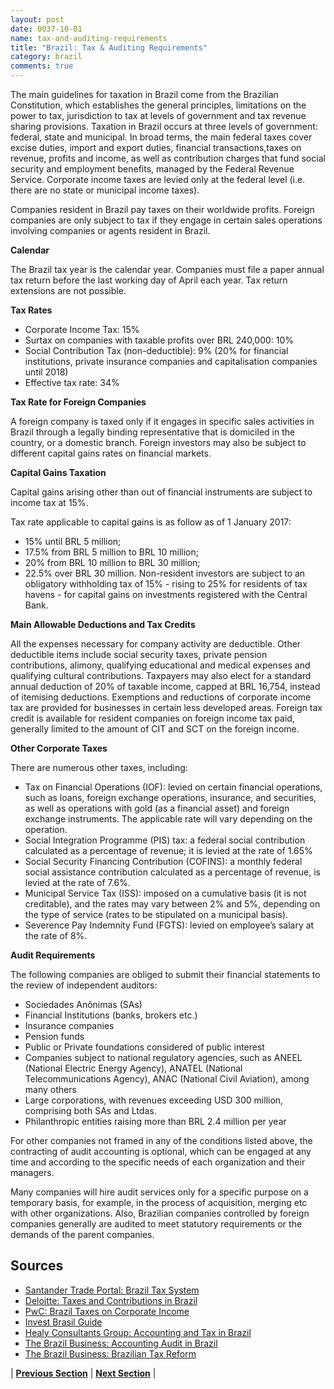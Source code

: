 ```yaml
---
layout: post
date: 0037-10-01
name: tax-and-auditing-requirements
title: "Brazil: Tax & Auditing Requirements"
category: brazil
comments: true
---
```


The main guidelines for taxation in Brazil come from the Brazilian Constitution, which establishes the general principles, limitations on the power to tax, jurisdiction to tax at levels of government and tax revenue sharing provisions. Taxation in Brazil occurs at three levels of government: federal, state and municipal. In broad terms, the main federal taxes cover excise duties, import and export duties, financial transactions,taxes on revenue, profits and income, as well as contribution charges that fund social security and employment benefits, managed by the Federal Revenue Service. Corporate income taxes are levied only at the federal level (i.e. there are no state or municipal income taxes).

Companies resident in Brazil pay taxes on their worldwide profits. Foreign companies are only subject to tax if they engage in certain sales operations involving companies or agents resident in Brazil.

**Calendar**

The Brazil tax year is the calendar year. Companies must file a paper annual tax return before the last working day of April each year. Tax return extensions are not possible. 

**Tax Rates**
- Corporate Income Tax: 15%
- Surtax on companies with taxable profits over BRL 240,000: 10% 
- Social Contribution Tax (non-deductible): 9% (20% for financial institutions, private insurance companies and capitalisation companies until 2018)
- Effective tax rate: 34%

**Tax Rate for Foreign Companies**

A foreign company is taxed only if it engages in specific sales activities in Brazil through a legally binding representative that is domiciled in the country, or a domestic branch. Foreign investors may also be subject to different capital gains rates on financial markets. 

**Capital Gains Taxation**

Capital gains arising other than out of financial instruments are subject to income tax at 15%. 

Tax rate applicable to capital gains is as follow as of 1 January 2017: 
- 15% until BRL 5 million;
- 17.5% from BRL 5 million to BRL 10 million;
- 20% from BRL 10 million to BRL 30 million;
- 22.5% over BRL 30 million.
Non-resident investors are subject to an obligatory withholding tax of 15% - rising to 25% for residents of tax havens - for capital gains on investments registered with the Central Bank.

**Main Allowable Deductions and Tax Credits**

All the expenses necessary for company activity are deductible. Other deductible items include social security taxes, private pension contributions, alimony, qualifying educational and medical expenses and qualifying cultural contributions. Taxpayers may also elect for a standard annual deduction of 20% of taxable income, capped at BRL 16,754, instead of itemising deductions. Exemptions and reductions of corporate income tax are provided for businesses in certain less developed areas. Foreign tax credit is available for resident companies on foreign income tax paid, generally limited to the amount of CIT and SCT on the foreign income.

**Other Corporate Taxes**

There are numerous other taxes, including:
- Tax on Financial Operations (IOF): levied on certain financial operations, such as loans, foreign exchange operations, insurance, and securities, as well as operations with gold (as a financial asset) and foreign exchange instruments. The applicable rate will vary depending on the operation.
- Social Integration Programme (PIS) tax: a federal social contribution calculated as a percentage of revenue; it is levied at the rate of 1.65% 
- Social Security Financing Contribution (COFINS): a monthly federal social assistance contribution calculated as a percentage of revenue, is levied at the rate of 7.6%.
- Municipal Service Tax (ISS): imposed on a cumulative basis (it is not creditable), and the rates may vary between 2% and 5%, depending on the type of service (rates to be stipulated on a municipal basis).
- Severence Pay Indemnity Fund (FGTS): levied on employee’s salary at the rate of 8%.

**Audit Requirements**

The following companies are obliged to submit their financial statements to the review of independent auditors:
- Sociedades Anônimas (SAs)
- Financial Institutions (banks, brokers etc.)
- Insurance companies
- Pension funds
- Public or Private foundations considered of public interest
- Companies subject to national regulatory agencies, such as ANEEL (National Electric Energy Agency), ANATEL (National Telecommunications Agency), ANAC (National Civil Aviation), among many others
- Large corporations, with revenues exceeding USD 300 million, comprising both SAs and Ltdas.
- Philanthropic entities raising more than BRL 2.4 million per year


For other companies not framed in any of the conditions listed above, the contracting of audit accounting is optional, which can be engaged at any time and according to the specific needs of each organization and their managers.

Many companies will hire audit services only for a specific purpose on a temporary basis, for example, in the process of acquisition, merging etc with other organizations. Also, Brazilian companies controlled by foreign companies generally are audited to meet statutory requirements or the demands of the parent companies.



Sources
---
- [Santander Trade Portal: Brazil Tax System](https://en.portal.santandertrade.com/establish-overseas/brazil/tax-system)
- [Deloitte: Taxes and Contributions in Brazil](https://www2.deloitte.com/br/en/pages/doing-business-brazil/articles/corporate-taxation.html)
- [PwC: Brazil Taxes on Corporate Income](http://taxsummaries.pwc.com/ID/Brazil-Corporate-Taxes-on-corporate-income)
- [Invest Brasil Guide](http://www.investexportbrasil.gov.br/guides-0?l=en)
- [Healy Consultants Group: Accounting and Tax in Brazil](https://www.healyconsultants.com/brazil-company-registration/accounting-legal/) 
- [The Brazil Business: Accounting Audit in Brazil](http://thebrazilbusiness.com/article/accounting-audit-in-brazil) 
- [The Brazil Business: Brazilian Tax Reform](http://thebrazilbusiness.com/article/brazilian-tax-reform)

| **[Previous Section]( https://neo-project.github.io/global-blockchain-compliance-hub//brazil/brazil-team-member-nationality-requirements.html)** | **[Next Section]( https://neo-project.github.io/global-blockchain-compliance-hub//brazil/brazil-governing-by-law.html)** |
